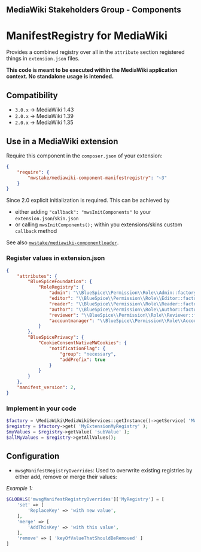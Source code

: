 ## MediaWiki Stakeholders Group - Components
# ManifestRegistry for MediaWiki

Provides a combined registry over all in the `attribute` section registered things in `extension.json` files.

**This code is meant to be executed within the MediaWiki application context. No standalone usage is intended.**

## Compatibility
- `3.0.x` -> MediaWiki 1.43
- `2.0.x` -> MediaWiki 1.39
- `2.0.x` -> MediaWiki 1.35

## Use in a MediaWiki extension

Require this component in the `composer.json` of your extension:

```json
{
	"require": {
		"mwstake/mediawiki-component-manifestregistry": "~3"
	}
}
```

Since 2.0 explicit initialization is required. This can be achieved by
- either adding `"callback": "mwsInitComponents"` to your `extension.json`/`skin.json`
- or calling `mwsInitComponents();` within you extensions/skins custom `callback` method

See also [`mwstake/mediawiki-componentloader`](https://github.com/hallowelt/mwstake-mediawiki-componentloader).

### Register values in extension.json
```JSON
{
	"attributes": {
		"BlueSpiceFoundation": {
			"RoleRegistry": {
				"admin": "\\BlueSpice\\Permission\\Role\\Admin::factory",
				"editor": "\\BlueSpice\\Permission\\Role\\Editor::factory",
				"reader": "\\BlueSpice\\Permission\\Role\\Reader::factory",
				"author": "\\BlueSpice\\Permission\\Role\\Author::factory",
				"reviewer": "\\BlueSpice\\Permission\\Role\\Reviewer::factory",
				"accountmanager": "\\BlueSpice\\Permission\\Role\\AccountManager::factory"
			}
		},
		"BlueSpicePrivacy": {
			"CookieConsentNativeMWCookies": {
				"notificationFlag": {
					"group": "necessary",
					"addPrefix": true
				}
			}
		}
	},
	"manifest_version": 2,
}
```

### Implement in your code
```php
$factory = \MediaWiki\MediaWikiServices::getInstance()->getService( 'MWStakeManifestRegistryFactory' );
$registry = $factory->get( 'MyExtensionMyRegistry' );
$myValues = $registry->getValue( 'subValue' );
$allMyValues = $registry->getAllValues();
```

## Configuration
- `mwsgManifestRegistryOverrides`: Used to overwrite existing registries by either add, remove or merge their values:

*Example 1:*
```php
$GLOBALS['mwsgManifestRegistryOverrides']['MyRegistry'] = [
	'set' => [
		'ReplaceKey' => 'with new value',
	],
	'merge' => [
		'AddThisKey' => 'with this value',
	],
	'remove' => [ 'keyOfValueThatShouldBeRemoved' ]
]
```
